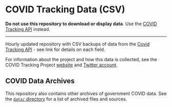 # COVID Tracking Data (CSV)

**Do not use this repository to download or display data**. Use the [COVID Tracking API](https://covidtracking.com/api) instead.

---

Hourly updated repository with CSV backups of data from the [Covid Tracking API](https://covidtracking.com/api) - see link for details on each field.

For information about the project and how this data is collected, see the COVID Tracking Project [website](https://www.covidtracking.com) and [Twitter account](https://twitter.com/COVID19Tracking).

## COVID Data Archives

This repository also contains other archives of government COVID data. See the 
[`data/` directory](https://github.com/COVID19Tracking/covid-tracking-data/blob/master/data/) for a list of 
archived files and sources.
